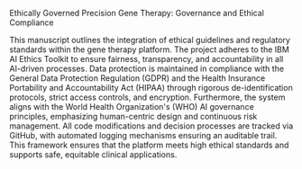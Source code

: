 Ethically Governed Precision Gene Therapy: Governance and Ethical Compliance

This manuscript outlines the integration of ethical guidelines and regulatory standards within the gene therapy platform. The project adheres to the IBM AI Ethics Toolkit to ensure fairness, transparency, and accountability in all AI-driven processes. Data protection is maintained in compliance with the General Data Protection Regulation (GDPR) and the Health Insurance Portability and Accountability Act (HIPAA) through rigorous de-identification protocols, strict access controls, and encryption. Furthermore, the system aligns with the World Health Organization's (WHO) AI governance principles, emphasizing human-centric design and continuous risk management. All code modifications and decision processes are tracked via GitHub, with automated logging mechanisms ensuring an auditable trail. This framework ensures that the platform meets high ethical standards and supports safe, equitable clinical applications.
